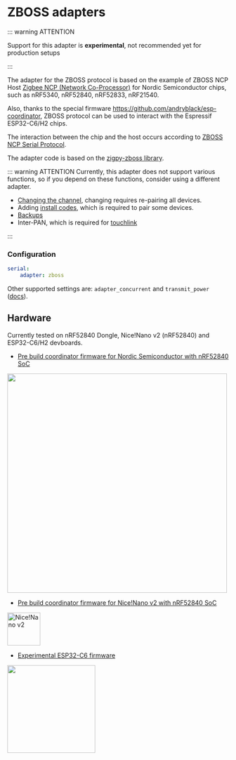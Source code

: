 # ZBOSS adapters

::: warning ATTENTION

Support for this adapter is **experimental**, not recommended yet for production setups

:::

The adapter for the ZBOSS protocol is based on the example of ZBOSS NCP Host [Zigbee NCP (Network Co-Processor)](https://docs.nordicsemi.com/bundle/ncs-latest/page/nrf/samples/zigbee/ncp/README.html) for Nordic Semiconductor chips, such as nRF5340, nRF52840, nRF52833, nRF21540.

Also, thanks to the special firmware https://github.com/andryblack/esp-coordinator, ZBOSS protocol can be used to interact with the Espressif ESP32-C6/H2 chips.

The interaction between the chip and the host occurs according to [ZBOSS NCP Serial Protocol](https://cloud.dsr-corporation.com/index.php/s/BAn4LtRWbJjFiAm).

The adapter code is based on the [zigpy-zboss library](https://github.com/kardia-as/zigpy-zboss).

::: warning ATTENTION
Currently, this adapter does not support various functions, so if you depend on these functions, consider using a different adapter.

- [Changing the channel](../configuration/zigbee-network.md#changing-the-zigbee-channel), changing requires re-pairing all devices.
- Adding [install codes](../../guide/usage/mqtt_topics_and_messages.md#zigbee2mqttbridgerequestinstall_codeadd), which is required to pair some devices.
- [Backups](../../guide/usage/mqtt_topics_and_messages.md#zigbee2mqttbridgerequestbackup)
- Inter-PAN, which is required for [touchlink](../../guide/usage/touchlink.md)

:::

### Configuration

```yaml
serial:
    adapter: zboss
```

Other supported settings are: `adapter_concurrent` and `transmit_power` ([docs](../configuration/adapter-settings.md)).

## Hardware

Currently tested on nRF52840 Dongle, Nice!Nano v2 (nRF52840) and ESP32-C6/H2 devboards.

- [Pre build coordinator firmware for Nordic Semiconductor with nRF52840 SoC](https://github.com/kardia-as/nrf-zboss-ncp)

<img src="https://docs-be.nordicsemi.com/bundle/ncs-latest/page/nrf/_images/zigbee_ncp_sample_overview.svg" width="500" />

- [Pre build coordinator firmware for Nice!Nano v2 with nRF52840 SoC](https://github.com/captainlettuce/zboss_adapter_nice_nano_v2)

<img alt="Nice!Nano v2" src="https://github.com/user-attachments/assets/db2f3041-e36c-4921-b078-7cf0236eeae3" width="75" />

- [Experimental ESP32-C6 firmware](https://github.com/andryblack/esp-coordinator)

<img src="https://docs.espressif.com/projects/esp-dev-kits/en/latest/_images/esp32-c6-devkitc-1-isometric_v1.2.png" width="200" />
